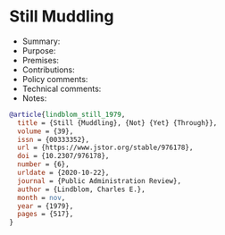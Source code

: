 # Still Muddling

- Summary:
- Purpose:
- Premises:
- Contributions:
- Policy comments:
- Technical comments:
- Notes:

```bib
@article{lindblom_still_1979,
  title = {Still {Muddling}, {Not} {Yet} {Through}},
  volume = {39},
  issn = {00333352},
  url = {https://www.jstor.org/stable/976178},
  doi = {10.2307/976178},
  number = {6},
  urldate = {2020-10-22},
  journal = {Public Administration Review},
  author = {Lindblom, Charles E.},
  month = nov,
  year = {1979},
  pages = {517},
}
```
